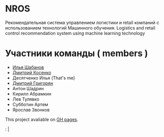 # NROS
Рекомендательная система управлением логистики и retail компаний с использованием технологий Машинного обучения. 
Logistics and retail control recommendation system using machine learning technology

# Участники команды ( members )

- [Илья Шабанов](https://github.com/shabashaash)
- [Дмитрий Косенко](https://github.com/MrKhozyin)
- Десятченко Илья (That's me)
- [Дмитрий Григорян](https://github.com/MrSalatikRU)
- Антон Шадрин
- Кирилл Абрамкин
- Лев Тулявко
- Субботин Артем
- Ярослав Звонков

This project avaliable on [GH pages](https://idf3da.github.io/NROS/).

: |

